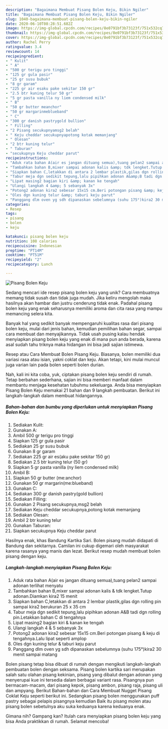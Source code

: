 ```yaml
---
description: "Bagaimana Membuat Pisang Bolen Keju, Bikin Ngiler"
title: "Bagaimana Membuat Pisang Bolen Keju, Bikin Ngiler"
slug: 1040-bagaimana-membuat-pisang-bolen-keju-bikin-ngiler
date: 2020-06-10T08:28:51.682Z
image: https://img-global.cpcdn.com/recipes/8e0791bf3b73123f/751x532cq70/pisang-bolen-keju-foto-resep-utama.jpg
thumbnail: https://img-global.cpcdn.com/recipes/8e0791bf3b73123f/751x532cq70/pisang-bolen-keju-foto-resep-utama.jpg
cover: https://img-global.cpcdn.com/recipes/8e0791bf3b73123f/751x532cq70/pisang-bolen-keju-foto-resep-utama.jpg
author: Rachel Perry
ratingvalue: 3.4
reviewcount: 14
recipeingredient:
- " Kulit"
- " A"
- "500 gr terigu pro tinggi"
- "125 gr gula pasir"
- "25 gr susu bubuk"
- "8 gr garam"
- "225 gr air esaku pake sekitar 150 gr"
- "2.5 btr kuning telur 50 gr"
- "5 gr pasta vanilla ny liem condensed milk"
- " B"
- "50 gr butter meanchor"
- "50 gr margarinmeblueband"
- " C"
- "300 gr danish pastrygold bullion"
- " Filling"
- "2 Pisang secukupnyamsg2 belah"
- " Keju cheddar secukupnyapotong kotak memanjang"
- " Olesan"
- "2 btr kuning telur"
- " Taburan"
- "secukupnya Keju cheddar parut"
recipeinstructions:
- "Aduk rata bahan A(air es jangan dituang semua),tuang pelan2 sampai adonan terlihat menyatu"
- "Tambahkan bahan B,mixer sampai adonan kalis &amp; tdk lengket.Tutup adonan.Diamkan kira2 15 menit"
- "Siapkan bahan C,letakkan di antara 2 lembar plastik,gilas dgn rolling pin sampai kira2 berukuran 25 x 35 cm"
- "Tabur meja dgn sedikit tepung,lalu pipihkan adonan A&amp;B tadi dgn rolling pin.Letakkan bahan C di tengahnya"
- "Lipat masing2 bagian kiri &amp; kanan ke tengah"
- "Ulangi langkah 4 &amp; 5 sebanyak 3x"
- "Potong2 adonan kira2 sebesar 15x15 cm.Beri potongan pisang &amp; keju di tengahnya.Lalu lipat seperti amplop"
- "Oles dgn kuning telur &amp; taburi keju parut"
- "Panggang dlm oven yg sdh dipanaskan sebelumnya (suhu 175°)kira2 30 menit sampai matang"
categories:
- Resep
tags:
- pisang
- bolen
- keju

katakunci: pisang bolen keju 
nutrition: 108 calories
recipecuisine: Indonesian
preptime: "PT14M"
cooktime: "PT51M"
recipeyield: "2"
recipecategory: Lunch

---
```



![Pisang Bolen Keju](https://img-global.cpcdn.com/recipes/8e0791bf3b73123f/751x532cq70/pisang-bolen-keju-foto-resep-utama.jpg)

Sedang mencari ide resep pisang bolen keju yang unik? Cara membuatnya memang tidak susah dan tidak juga mudah. Jika keliru mengolah maka hasilnya akan hambar dan justru cenderung tidak enak. Padahal pisang bolen keju yang enak seharusnya memiliki aroma dan cita rasa yang mampu memancing selera kita.

Banyak hal yang sedikit banyak mempengaruhi kualitas rasa dari pisang bolen keju, mulai dari jenis bahan, kemudian pemilihan bahan segar, sampai cara membuat dan menyajikannya. Tidak usah pusing kalau hendak menyiapkan pisang bolen keju yang enak di mana pun anda berada, karena asal sudah tahu triknya maka hidangan ini bisa jadi sajian istimewa.

Resep atau Cara Membuat Bolen Pisang Keju. Biasanya, bolen memiliki dua variasi rasa atau isian, yakni coklat dan keju. Akan tetapi, kini mulai muncul juga varian lain pada bolen seperti bolen durian.


Nah, kali ini kita coba, yuk, ciptakan pisang bolen keju sendiri di rumah. Tetap berbahan sederhana, sajian ini bisa memberi manfaat dalam membantu menjaga kesehatan tubuhmu sekeluarga. Anda bisa menyiapkan Pisang Bolen Keju memakai 21 bahan dan 9 langkah pembuatan. Berikut ini langkah-langkah dalam membuat hidangannya.

<!--inarticleads1-->

##### Bahan-bahan dan bumbu yang diperlukan untuk menyiapkan Pisang Bolen Keju:

1. Sediakan  Kulit:
1. Gunakan  A:
1. Ambil 500 gr terigu pro tinggi
1. Siapkan 125 gr gula pasir
1. Sediakan 25 gr susu bubuk
1. Gunakan 8 gr garam
1. Sediakan 225 gr air es(aku pake sekitar 150 gr)
1. Sediakan 2.5 btr kuning telur (50 gr)
1. Siapkan 5 gr pasta vanilla (ny liem condensed milk)
1. Ambil  B:
1. Siapkan 50 gr butter (me:anchor)
1. Gunakan 50 gr margarin(me:blueband)
1. Gunakan  C:
1. Sediakan 300 gr danish pastry(gold bullion)
1. Sediakan  Filling:
1. Gunakan 2 Pisang secukupnya,msg2 belah
1. Sediakan  Keju cheddar secukupnya,potong kotak memanjang
1. Sediakan  Olesan:
1. Ambil 2 btr kuning telur
1. Gunakan  Taburan:
1. Siapkan secukupnya Keju cheddar parut


Hasilnya enak, khas Bandung Kartika Sari. Bolen pisang mudah didapati di Bandung dan sekitarnya. Camilan ini cukup digemari oleh masyarakat karena rasanya yang manis dan lezat. Berikut resep mudah membuat bolen pisang dengan keju. 

<!--inarticleads2-->

##### Langkah-langkah menyiapkan Pisang Bolen Keju:

1. Aduk rata bahan A(air es jangan dituang semua),tuang pelan2 sampai adonan terlihat menyatu
1. Tambahkan bahan B,mixer sampai adonan kalis &amp; tdk lengket.Tutup adonan.Diamkan kira2 15 menit
1. Siapkan bahan C,letakkan di antara 2 lembar plastik,gilas dgn rolling pin sampai kira2 berukuran 25 x 35 cm
1. Tabur meja dgn sedikit tepung,lalu pipihkan adonan A&amp;B tadi dgn rolling pin.Letakkan bahan C di tengahnya
1. Lipat masing2 bagian kiri &amp; kanan ke tengah
1. Ulangi langkah 4 &amp; 5 sebanyak 3x
1. Potong2 adonan kira2 sebesar 15x15 cm.Beri potongan pisang &amp; keju di tengahnya.Lalu lipat seperti amplop
1. Oles dgn kuning telur &amp; taburi keju parut
1. Panggang dlm oven yg sdh dipanaskan sebelumnya (suhu 175°)kira2 30 menit sampai matang


Bolen pisang tetap bisa dibuat di rumah dengan mengikuti langkah-langkah pembuatan bolen dengan seksama. Pisang bolen kartika sari merupakan salah satu olahan pisang kekinian, pisang yang dibalut dengan adonan yang menyerupai kue ini tersedia dalam berbagai variant rasa. Pisangnya pun bermacam-macam, dari pisang kepok, pisang ambon, pisang raja, pisang uli dan ampyang. Berikut Bahan-bahan dan Cara Membuat Nugget Pisang Coklat Keju seperti berikut ini. Sedangkan pisang bolen menggunakan puff pastry sebagai pelapis pisangnya kemudian Baik itu pisang molen atau pisang bolen sebetulnya aku suka keduanya karena keduanya enak. 

Gimana nih? Gampang kan? Itulah cara menyiapkan pisang bolen keju yang bisa Anda praktikkan di rumah. Selamat mencoba!
